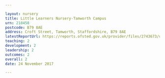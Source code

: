 ```yaml
---

layout: nursery
title: Little Learners Nursery-Tamworth Campus
urn: 218458
postcode: B79 8AE
address: Croft Street, Tamworth, Staffordshire, B79 8AE
latestReportUrl: https://reports.ofsted.gov.uk/provider/files/2743673/urn/218458.pdf
teaching: 2
development: 2
leadership: 2
outcomes: 2
overall: 2
date: 24 November 2017

---
```

